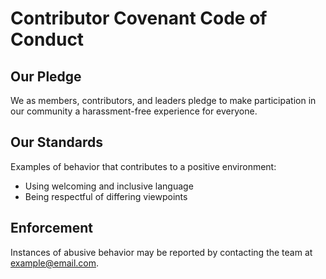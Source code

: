 # Contributor Covenant Code of Conduct

## Our Pledge
We as members, contributors, and leaders pledge to make participation in our community a harassment-free experience for everyone.

## Our Standards
Examples of behavior that contributes to a positive environment:
- Using welcoming and inclusive language
- Being respectful of differing viewpoints

## Enforcement
Instances of abusive behavior may be reported by contacting the team at example@email.com.
